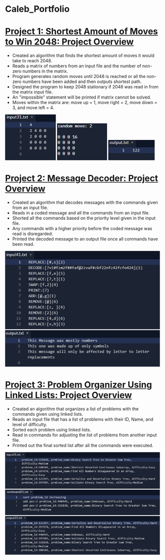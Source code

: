# Caleb_Portfolio


# [Project 1: Shortest Amount of Moves to Win 2048: Project Overview](https://github.com/CalebBal/Shortest_Path_to_2048)
* Created an algorithm that finds the shortest amount of moves it would take to reach 2048.
* Reads a matrix of numbers from an input file and the number of non-zero numbers in the matrix.
* Program generates random moves until 2048 is reached or all the non-zero numbers have been added and then outputs shortest path.
* Designed the program to keep 2048 stationary if 2048 was read in from the matrix input file.
* An "impossible" statement will be printed if matrix cannot be solved.
* Moves within the matrix are: move up = 1, move right = 2, move down = 3, and move left = 4.

![](https://github.com/CalebBal/Caleb_Portfolio/blob/main/images/Screenshot%202021-11-09%20124414.png)
![](https://github.com/CalebBal/Caleb_Portfolio/blob/main/images/Screenshot%202021-11-09%20130251.png)
![](https://github.com/CalebBal/Caleb_Portfolio/blob/main/images/Screenshot%202021-11-09%20130400.png)


# [Project 2: Message Decoder: Project Overview](https://github.com/CalebBal/Message_decoder)
* Created an algorithm that decodes messages with the commands given from an input file.
* Reads in a coded message and all the commands from an input file.
* Shorted all the commands based on the priority level given in the input file.
* Any commands with a higher priority before the coded message was read is disregarded.
* Printed the decoded message to an output file once all commands have been read.

![](https://github.com/CalebBal/Caleb_Portfolio/blob/main/images/Screenshot%202021-11-09%20112910.png)
![](https://github.com/CalebBal/Caleb_Portfolio/blob/main/images/Screenshot%202021-11-09%20112926.png)


# [Project 3: Problem Organizer Using Linked Lists: Project Overview](https://github.com/CalebBal/problem_organizer)
* Created an algorithm that organizes a list of problems with the commands given using linked lists.
* Reads an input file that has a list of problems with their ID, Name, and level of difficulty.
* Sorted each problem using linked lists.
* Read in commands for adjusting the list of problems from another input file.
* Printed out the final sorted list after all the commands were executed.

![](https://github.com/CalebBal/Caleb_Portfolio/blob/main/images/Screenshot%202021-11-09%20131621.png)
![](https://github.com/CalebBal/Caleb_Portfolio/blob/main/images/Screenshot%202021-11-09%20131645.png)
![](https://github.com/CalebBal/Caleb_Portfolio/blob/main/images/Screenshot%202021-11-09%20131805.png)
